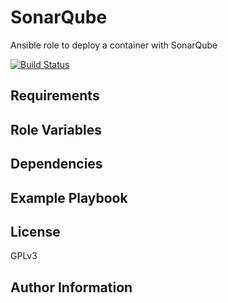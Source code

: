 
SonarQube
=======

Ansible role to deploy a container with SonarQube

[![Build Status](https://travis-ci.org/integr8/ansible-role-sonarqube.svg?branch=development)](https://travis-ci.org/integr8/ansible-role-sonarqube)

Requirements
------------

Role Variables
--------------

Dependencies
------------

Example Playbook
----------------

License
-------

GPLv3

Author Information
------------------


